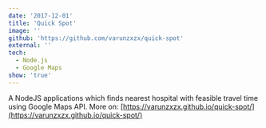 ```yaml
---
date: '2017-12-01'
title: 'Quick Spot'
image: ''
github: 'https://github.com/varunzxzx/quick-spot'
external: ''
tech:
  - Node.js
  - Google Maps
show: 'true'
---
```


A NodeJS applications which finds nearest hospital with feasible travel time using Google Maps API.
More on: [https://varunzxzx.github.io/quick-spot/](https://varunzxzx.github.io/quick-spot/)
